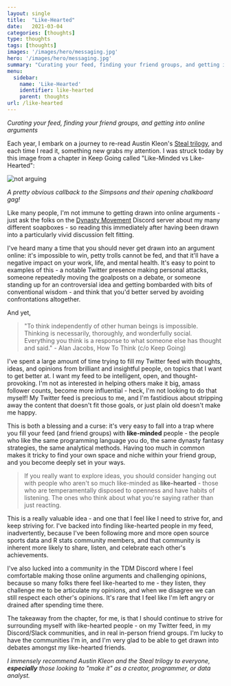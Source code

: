```yaml
---
layout: single
title:  "Like-Hearted"
date:   2021-03-04
categories: [thoughts]
type: thoughts
tags: [thoughts]
images: '/images/hero/messaging.jpg'
hero: '/images/hero/messaging.jpg'
summary: "Curating your feed, finding your friend groups, and getting into online arguments."
menu:
  sidebar:
    name: 'Like-Hearted'
    identifier: like-hearted
    parent: thoughts
url: /like-hearted
---
```

*Curating your feed, finding your friend groups, and getting into online arguments*

Each year, I embark on a journey to re-read Austin Kleon's [Steal trilogy](https://austinkleon.com/books), and each time I read it, something new grabs my attention. I was struck today by this image from a chapter in Keep Going called "Like-Minded vs Like-Hearted":

<img src="/images/thoughts/not_arguing.jpg" alt="not arguing" style="max-height: 50vh;" />

*A pretty obvious callback to the Simpsons and their opening chalkboard gag!* 

Like many people, I'm not immune to getting drawn into online arguments - just ask the folks on the [Dynasty Movement](https://twitter.com/dynasty_discord) Discord server about my many different soapboxes - so reading this immediately after having been drawn into a particularly vivid discussion felt fitting. 

I've heard many a time that you should never get drawn into an argument online: it's impossible to win, petty trolls cannot be fed,  and that it'll have a negative impact on your work, life, and mental health. It's easy to point to examples of this - a notable Twitter presence making personal attacks, someone repeatedly moving the goalposts on a debate, or someone standing up for an controversial idea and getting bombarded with bits of conventional wisdom - and think that you'd better served by avoiding confrontations altogether.

And yet, 

> "To think independently of other human beings is impossible. Thinking is necessarily, thoroughly, and wonderfully social. Everything you think is a response to what someone else has thought and said." - Alan Jacobs, How To Think (c/o Keep Going)  

I've spent a large amount of time trying to fill my Twitter feed with thoughts, ideas, and opinions from brilliant and insightful people, on topics that I want to get better at. I want my feed to be intelligent, open, and thought-provoking. I'm not as interested in helping others make it big, amass follower counts, become more influential - heck, I'm not looking to do that myself! My Twitter feed is precious to me, and I'm fastidious about stripping away the content that doesn't fit those goals, or just plain old doesn't make me happy. 

This is both a blessing and a curse: it's very easy to fall into a trap where you fill your feed (and friend groups) with **like-minded** people - the people who like the same programming language you do, the same dynasty fantasy strategies, the same analytical methods. Having too much in common makes it tricky to find your own space and niche within your friend group, and you become deeply set in your ways. 

> If you really want to explore ideas, you should consider hanging out with people who aren't so much like-minded as **like-hearted** - those who are temperamentally disposed to openness and have habits of listening. The ones who think about what you're saying rather than just reacting.  

This is a really valuable idea - and one that I feel like I need to strive for, and keep striving for.  I've backed into finding like-hearted people in my feed, inadvertently, because I've been following more and more open source sports data and R stats community members, and that community is inherent more likely to share, listen, and celebrate each other's achievements. 

I've also lucked into a community in the TDM Discord where I feel comfortable making those online arguments and challenging opinions, because so many folks there feel like-hearted to me - they listen, they challenge me to be articulate my opinions, and when we disagree we can still respect each other's opinions. It's rare that I feel like I'm left angry or drained after spending time there. 

The takeaway from the chapter, for me, is that I should continue to strive for surrounding myself with like-hearted people - on my Twitter feed, in my Discord/Slack communities, and in real in-person friend groups. I'm lucky to have the communities I'm in, and I'm very glad to be able to get drawn into debates amongst my like-hearted friends. 

*I immensely recommend Austin Kleon and the Steal trilogy to everyone, ***especially*** those looking to "make it" as a creator, programmer, or data analyst.*
